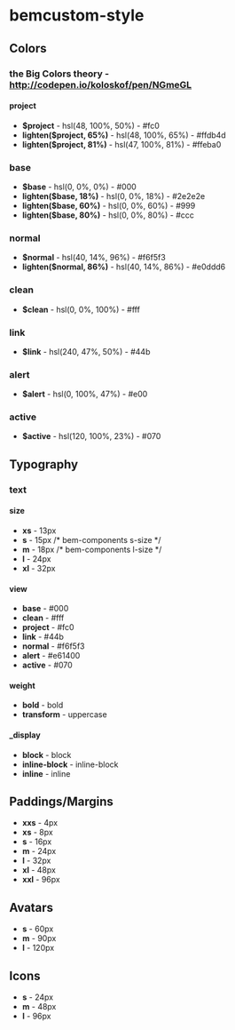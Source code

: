 # bemcustom-style

## Сolors
### the Big Colors theory - http://codepen.io/koloskof/pen/NGmeGL

#### project
 * **$project** - hsl(48, 100%, 50%) - #fc0 
 * **lighten($project, 65%)** - hsl(48, 100%, 65%) - #ffdb4d
 * **lighten($project, 81%)** - hsl(47, 100%, 81%) - #ffeba0   

### base
 * **$base** - hsl(0, 0%, 0%) - #000
 * **lighten($base, 18%)** - hsl(0, 0%, 18%) - #2e2e2e 
 * **lighten($base, 60%)** - hsl(0, 0%, 60%) -  #999
 * **lighten($base, 80%)** - hsl(0, 0%, 80%) - #ccc
 
### normal
 * **$normal** - hsl(40, 14%, 96%) - #f6f5f3
 * **lighten($normal, 86%)** - hsl(40, 14%, 86%) - #e0ddd6   
 
### clean
 * **$clean** - hsl(0, 0%, 100%) - #fff
  
### link
 * **$link** - hsl(240, 47%, 50%) - #44b 
  
### alert
 * **$alert** - hsl(0, 100%, 47%) - #e00
  
### active
 * **$active** - hsl(120, 100%, 23%) - #070  

## Typography

### text
#### size
 * **xs** - 13px
 * **s** - 15px /* bem-components s-size */
 * **m** - 18px /* bem-components l-size */
 * **l** - 24px
 * **xl** - 32px

#### view
 * **base** - #000
 * **clean** - #fff
 * **project** - #fc0
 * **link** - #44b
 * **normal** - #f6f5f3
 * **alert** - #e61400
 * **active** - #070

#### weight
 * **bold** - bold
 * **transform** - uppercase

#### _display
 * **block** - block
 * **inline-block** - inline-block
 * **inline** - inline
 
## Paddings/Margins
  * **xxs** - 4px
  * **xs** - 8px
  * **s** - 16px
  * **m** - 24px
  * **l** - 32px
  * **xl** - 48px
  * **xxl** - 96px

## Avatars
 * **s** - 60px
 * **m** - 90px
 * **l** - 120px
  
## Icons
 * **s** - 24px
 * **m** - 48px
 * **l** - 96px 



